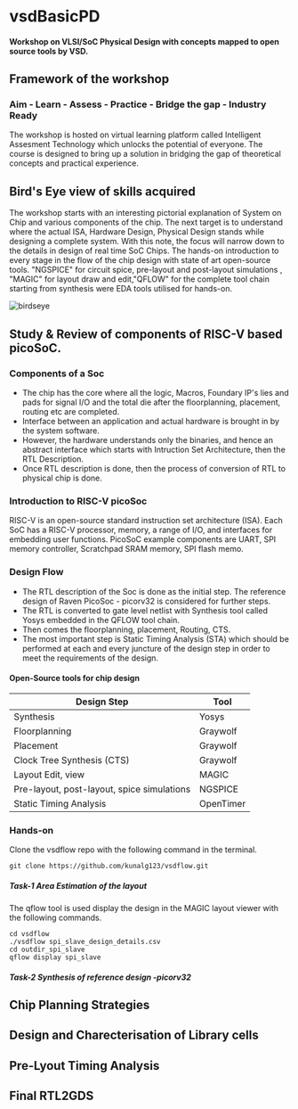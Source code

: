 # vsdBasicPD
#### Workshop on VLSI/SoC Physical Design with concepts mapped to open source tools by VSD.
## Framework of the workshop 
  ### Aim - Learn - Assess - Practice - Bridge the gap - Industry Ready

The workshop is hosted on virtual learning platform called Intelligent Assesment Technology which unlocks the potential of everyone. The course is designed to bring up a solution in bridging the gap of theoretical concepts and practical experience. 
## Bird's Eye view of skills acquired
The workshop starts with an interesting pictorial explanation of System on Chip and various components of the chip. The next target is to understand where the actual ISA, Hardware Design, Physical Design stands while designing a complete system. 
With this note, the focus will narrow down to the details in design of real time SoC Chips. The hands-on introduction to every stage in the flow of the chip design with state of art open-source tools. "NGSPICE" for circuit spice, pre-layout and post-layout simulations , "MAGIC" for layout draw and edit,"QFLOW" for the complete tool chain starting from synthesis were EDA tools utilised for hands-on.


![birdseye](https://user-images.githubusercontent.com/25682001/99968895-c01c0f80-2dbf-11eb-9682-3030585203f7.png)


## Study  & Review of components of RISC-V based picoSoC.
### Components of a Soc
* The chip has the core where all the logic, Macros, Foundary IP's lies and pads for signal I/O and the total die after the floorplanning, placement, routing etc are completed. 
* Interface between an application and actual hardware is brought in by the system software. 
* However, the hardware understands only the binaries, and hence an abstract interface which starts with Intruction Set Architecture, then the RTL Description.
* Once RTL description is done, then the process of conversion of RTL to physical chip is done. 
### Introduction to RISC-V picoSoc
RISC-V is an open-source standard instruction set architecture (ISA). Each SoC has a RISC-V processor, memory, a range of I/O, and interfaces for embedding user functions. PicoSoC example components are UART, SPI memory controller, Scratchpad SRAM memory, SPI flash memo.
### Design Flow 
* The RTL description of the Soc is done as the initial step. The reference design of Raven PicoSoc - picorv32 is considered for further steps.
* The RTL is converted to gate level netlist with Synthesis tool called Yosys embedded in the QFLOW tool chain.
* Then comes the floorplanning, placement, Routing, CTS.
* The most important step is Static Timing Analysis (STA) which should be performed at each and every juncture of the design step in order to meet the requirements of the design.
#### Open-Source tools for chip design
| Design Step                                | Tool      |
|--------------------------------------------|-----------|
| Synthesis                                  | Yosys     |
| Floorplanning                              | Graywolf  |
| Placement                                  | Graywolf  |
| Clock Tree Synthesis (CTS)                 | Graywolf  |
| Layout Edit, view                          | MAGIC     |
| Pre-layout, post-layout, spice simulations | NGSPICE   |
| Static Timing Analysis                     | OpenTimer |

### Hands-on 
Clone the vsdflow repo with the following command in the terminal. 
    


    git clone https://github.com/kunalg123/vsdflow.git

##### Task-1 Area Estimation of the layout
The qflow tool is used display the design in the MAGIC layout viewer with the following commands.


    cd vsdflow
    ./vsdflow spi_slave_design_details.csv
    cd outdir_spi_slave
    qflow display spi_slave

##### Task-2 Synthesis of reference design -picorv32


## Chip Planning Strategies

## Design and Charecterisation of Library cells

## Pre-Lyout Timing Analysis

## Final RTL2GDS




 
